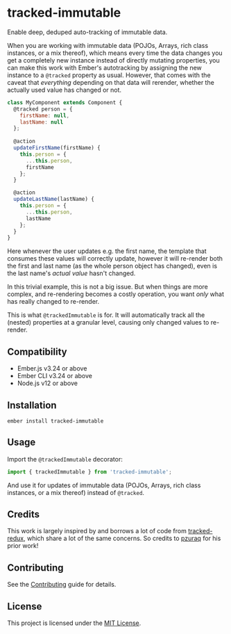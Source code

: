 tracked-immutable
==============================================================================

Enable deep, deduped auto-tracking of immutable data.

When you are working with immutable data (POJOs, Arrays, rich class instances, or a mix thereof), which means every time
the data changes you get a completely new instance instead of directly mutating properties, you can make this work with
Ember's autotracking by assigning the new instance to a `@tracked` property as usual. However, that comes with the caveat
that *everything* depending on that data will rerender, whether the actually used value has changed or not.

```js
class MyComponent extends Component {
  @tracked person = { 
    firstName: null,
    lastName: null
  };
  
  @action
  updateFirstName(firstName) {
    this.person = {
      ...this.person,
      firstName
    };
  }

  @action
  updateLastName(lastName) {
    this.person = {
      ...this.person,
      lastName
    };
  }
}
```

Here whenever the user updates e.g. the first name, the template that consumes these values will correctly
update, however it will re-render both the first and last name (as the whole person object has changed), even is the 
last name's *actual value* hasn't changed.

In this trivial example, this is not a big issue. But when things are more complex, and re-rendering becomes a costly 
operation, you want *only* what has really changed to re-render. 

This is what `@trackedImmutable` is for. It will automatically track all the (nested) properties at a granular level, 
causing only changed values to re-render.

Compatibility
------------------------------------------------------------------------------

* Ember.js v3.24 or above
* Ember CLI v3.24 or above
* Node.js v12 or above


Installation
------------------------------------------------------------------------------

```
ember install tracked-immutable
```


Usage
------------------------------------------------------------------------------

Import the `@trackedImmutable` decorator:

```js
import { trackedImmutable } from 'tracked-immutable';
```

And use it for updates of immutable data (POJOs, Arrays, rich class instances, or a mix thereof) instead of `@tracked`.



Credits
------------------------------------------------------------------------------

This work is largely inspired by and borrows a lot of code from [tracked-redux](https://github.com/pzuraq/tracked-redux),
which share a lot of the same concerns. So credits to [pzuraq](https://github.com/pzuraq) for his prior work!

Contributing
------------------------------------------------------------------------------

See the [Contributing](CONTRIBUTING.md) guide for details.


License
------------------------------------------------------------------------------

This project is licensed under the [MIT License](LICENSE.md).
